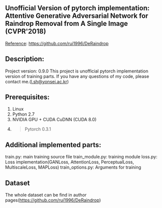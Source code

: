 ## Unofficial Version of pytorch implementation: Attentive Generative Adversarial Network for Raindrop Removal from A Single Image (CVPR'2018)

[Reference](https://github.com/rui1996/DeRaindrop): https://github.com/rui1996/DeRaindrop

## Description:
Project version: 0.9.0
This project is unofficial pytorch implementation version of training parts. If you have any questions of my code, please contact me.(l.sh@yonsei.ac.kr)

## Prerequisites:
1. Linux
2. Python 2.7
3. NVIDIA GPU + CUDA CuDNN (CUDA 8.0)
4. > Pytorch 0.3.1

## Additional implemented parts:

train.py: main training source file
train_module.py: training module 
loss.py: Loss implementation(GANLoss, AttentionLoss, PerceptualLoss, MultiscaleLoss, MAPLoss)
train_options.py: Arguments for training


## Dataset
The whole dataset can be find in author pages(https://github.com/rui1996/DeRaindrop)
